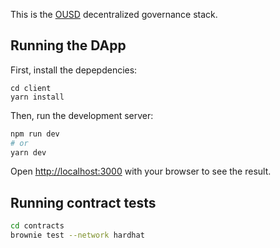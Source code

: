 This is the [OUSD](https://ousd.com) decentralized governance stack.

## Running the DApp

First, install the depepdencies:

```
cd client
yarn install
```

Then, run the development server:

```bash
npm run dev
# or
yarn dev
```

Open [http://localhost:3000](http://localhost:3000) with your browser to see the result.

## Running contract tests

```bash
cd contracts
brownie test --network hardhat
```
